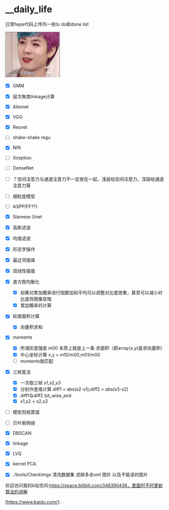 # __daily_life
日常hape代码上传列一些to do和done list







![startup](./README.assets/startup.jpg)



- [x] GMM
- [x] 层次聚类linkage计算
- [x] Alexnet  
- [x] VGG   
- [x] Resnet
- [ ] shake-shake regu
- [x] NIN
- [ ] Xception
- [ ] DenseNet
- [ ] ？空间注意力与通道注意力不一定放在一起，浅层给空间注意力，深层给通道注意力等
- [ ] 细粒度模型
- [ ] ASPP(FF??)
- [x] Siamese Unet
- [x] 高斯滤波
- [x] 均值滤波
- [x] 形态学操作
- [x] 最近邻插值
- [x] 双线性插值
- [x] 直方图均衡化

  - [x] 如果对累加概率进行指数加权平均可以调整对比度效果，甚至可以减小对比度将图像变暗
  - [x] 累加概率的计算
- [x] 轮廓面积计算

  - [x] 向量积求和
- [x] moments

  - [x] 所谓灰度强度 m00 本质上就是上一条 求面积（即array(x,y)是求向量积）
  - [x] 中心坐标计算 x,y = m10/m00,m01/m00
  - [ ] moments做匹配
- [x] 三帧差法

  - [x] 一次取三帧 s1,s2,s3
  - [x] 分别作差值计算 diff1 = abs(s2-s1);diff2 = abs(s3-s2)
  - [x] diff1与diff2 bit_wise_and
  - [x] s1,s2 = s2,s3
- [ ] 模型剪枝蒸馏
- [ ] 贝叶斯网络
- [x] DBSCAN
- [x] linkage
- [x] LVQ
- [x] kernel PCA
- [x] ./tools/CheckImgs 清洗数据集 滤掉多余xml 图片 以及不能读的图片




欢迎访问我的b站空间:https://space.bilibili.com/348390436，里面时不时更新算法的讲解















[https://www.baidu.com/]: 